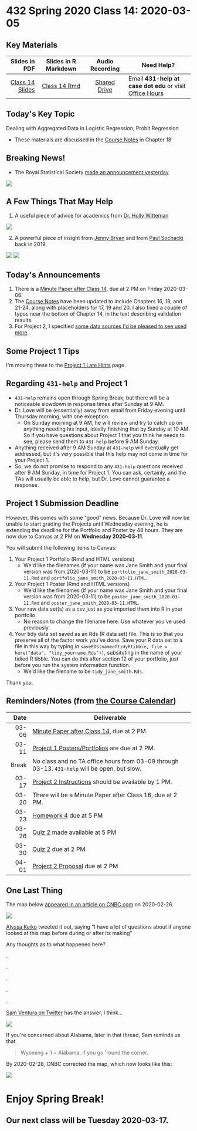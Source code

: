 # 432 Spring 2020 Class 14: 2020-03-05

## Key Materials

Slides in PDF | Slides in R Markdown | Audio Recording | Need Help?
------------: | :------------------: | :--------------: | ---------------------------
[Class 14 Slides](https://github.com/THOMASELOVE/2020-432/blob/master/classes/class14/432_2020_slides14.pdf) | [Class 14 Rmd](https://github.com/THOMASELOVE/2020-432/blob/master/classes/class14/432_2020_slides14.Rmd) | [Shared Drive](http://bit.ly/432-2020-audio) | Email **431-help at case dot edu** or visit [Office Hours](https://github.com/THOMASELOVE/2020-432/blob/master/calendar.md#tas-and-office-hours)

## Today's Key Topic

Dealing with Aggregated Data in Logistic Regression, Probit Regression 
- These materials are discussed in the [Course Notes](https://thomaselove.github.io/2020-432-book/) in Chapter 18

## Breaking News!

- The Royal Statistical Society [made an announcement yesterday](https://twitter.com/RoyalStatSoc/status/1235174819802632192)

![](https://github.com/THOMASELOVE/2020-432/blob/master/classes/class14/figures/guy.png)

## A Few Things That May Help

1. A useful piece of advice for academics from [Dr. Holly Witteman](https://twitter.com/hwitteman/status/1234968102263230464?s=11)

![](https://github.com/THOMASELOVE/2020-432/blob/master/classes/class14/figures/witteman.PNG)

2. A powerful piece of insight from [Jenny Bryan](https://twitter.com/JennyBryan/status/1103066293190615041) and from [Paul Sochacki](https://twitter.com/Cyberskout99/status/1103095572288827392) back in 2019.

![](https://github.com/THOMASELOVE/2020-432/blob/master/classes/class14/figures/jennybryan_tw.PNG)
![](https://github.com/THOMASELOVE/2020-432/blob/master/classes/class14/figures/paul_tw.PNG)

## Today's Announcements

1. There is a [Minute Paper after Class 14](http://bit.ly/432-2020-minute-14), due at 2 PM on Friday 2020-03-06.
2. The [Course Notes](https://thomaselove.github.io/2020-432-book/) have been updated to include Chapters 16, 18, and 21-24, along with placeholders for 17, 19 and 20. I also fixed a couple of typos near the bottom of Chapter 14, in the text describing validation results.
3. For Project 2, I specified [some data sources I'd be pleased to see used more](https://github.com/THOMASELOVE/2020-432/blob/master/projects/project2/README.md#suggested-data-sources). 

## Some Project 1 Tips

I'm moving these to the [Project 1 Late Hints](https://github.com/THOMASELOVE/2020-432/blob/master/projects/project1/latehints.md) page.

## Regarding `431-help` and Project 1

- `431-help` remains open through Spring Break, but there will be a noticeable slowdown in response times after Sunday at 9 AM.
- Dr. Love will be (essentially) away from email from Friday evening until Thursday morning, with one exception.
    - On Sunday morning at 9 AM, he will review and try to catch up on anything needing his input, ideally finishing that by Sunday at 10 AM. So if you have questions about Project 1 that you think he needs to see, please send them to `431-help` before 9 AM Sunday.
- Anything received after 9 AM Sunday at `431-help` will eventually get addressed, but it's very possible that this help may not come in time for your Project 1. 
- So, we do not promise to respond to any `431-help` questions received after 9 AM Sunday, in time for Project 1. You can ask, certainly, and the TAs will usually be able to help, but Dr. Love cannot guarantee a response.

## Project 1 Submission Deadline

However, this comes with some "good" news. Because Dr. Love will now be unable to start grading the Projects until Wednesday evening, he is extending the deadline for the Portfolio and Poster by 48 hours. They are now due to Canvas at 2 PM on **Wednesday 2020-03-11**.

You will submit the following items to Canvas:

1. Your Project 1 Portfolio (Rmd and HTML versions)
    - We'd like the filenames (if your name was Jane Smith and your final version was from 2020-03-11) to be `portfolio_jane_smith_2020-03-11.Rmd` and `portfolio_jane_smith_2020-03-11.HTML`.
2. Your Project 1 Poster (Rmd and HTML versions)
    - We'd like the filenames (if your name was Jane Smith and your final version was from 2020-03-11) to be `poster_jane_smith_2020-03-11.Rmd` and `poster_jane_smith_2020-03-11.HTML`.
3. Your raw data set(s) as a csv just as you imported them into R in your portfolio
    - No reason to change the filename here. Use whatever you've used previously.
4. Your tidy data set saved as an Rds (R data set) file. This is so that you preserve all of the factor work you've done. Save your R data set to a file in this way by typing in `saveRDS(nameoftidyRtibble, file = here("data", "tidy_yourname.Rds"))`, subsituting in the name of your tidied R tibble. You can do this after section 12 of your portfolio, just before you run the system information function.
    - We'd like the filename to be `tidy_jane_smith.Rds`. 

Thank you.

## Reminders/Notes (from [the Course Calendar](https://github.com/THOMASELOVE/2020-432/blob/master/calendar.md))

Date | Deliverable
----: | ---------------------------------------------------------------
03-06 | [Minute Paper after Class 14](http://bit.ly/432-2020-minute-14), due at 2 PM.
03-11 | [Project 1 Posters/Portfolios](https://github.com/THOMASELOVE/2020-432/tree/master/projects/project1) are due at 2 PM.
Break | No class and no TA office hours from 03-09 through 03-13. `431-help` will be open, but slow.
03-17 | [Project 2 Instructions](https://github.com/THOMASELOVE/2020-432/tree/master/projects/project2) should be available by 1 PM.
03-20 | There will be a Minute Paper after Class 16, due at 2 PM.
03-23 | [Homework 4](https://github.com/THOMASELOVE/2020-432/tree/master/homework) due at 5 PM
03-26 | [Quiz 2](https://github.com/THOMASELOVE/2020-432/tree/master/quizzes) made available at 5 PM
03-30 | [Quiz 2](https://github.com/THOMASELOVE/2020-432/tree/master/quizzes) due at 2 PM
04-01 | [Project 2 Proposal](https://github.com/THOMASELOVE/2020-432/tree/master/projects/project2) due at 2 PM


## One Last Thing

The map below [appeared in an article on CNBC.com](https://www.cnbc.com/2020/02/26/people-skipping-medically-necessary-drugs-because-they-cost-too-much.html) on 2020-02-26.

![](https://github.com/THOMASELOVE/2020-432/blob/master/classes/class13/figures/cnbc_map_original.PNG)

[Alyssa Keiko](https://twitter.com/alyssakeiko/status/1233092947987529728) tweeted it out, saying "I have a lot of questions about if anyone looked at this map before during or after its making"

Any thoughts as to what happened here?

.

.

.

.

.

[Sam Ventura on Twitter](https://twitter.com/stat_sam/status/1233191157053693953?s=11) has the answer, I think...

![](https://github.com/THOMASELOVE/2020-432/blob/master/classes/class13/figures/sam_ventura_2020.PNG)

If you're concerned about Alabama, later in that thread, Sam reminds us that 

> Wyoming + 1 = Alabama, if you go 'round the corner.

By 2020-02-28, CNBC corrected the map, which now looks like this:

![](https://github.com/THOMASELOVE/2020-432/blob/master/classes/class13/figures/cnbc_map_corrected.PNG)

# Enjoy Spring Break! 

## Our next class will be Tuesday 2020-03-17.
